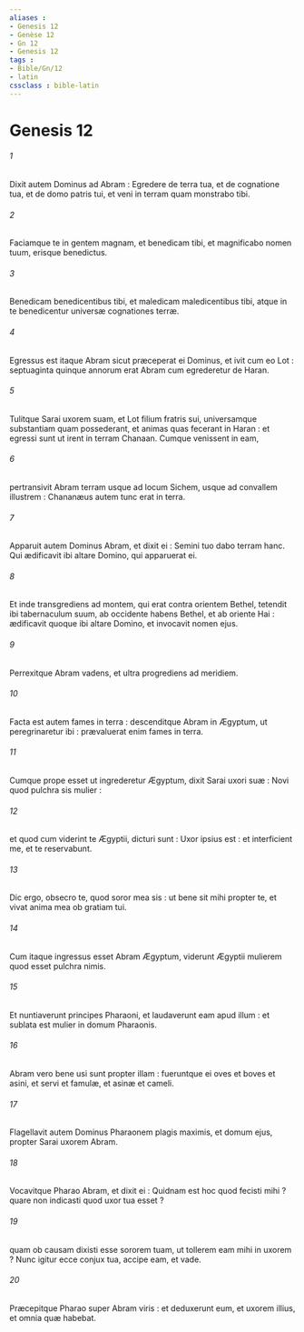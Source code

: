 ```yaml
---
aliases : 
- Genesis 12
- Genèse 12
- Gn 12
- Genesis 12
tags : 
- Bible/Gn/12
- latin
cssclass : bible-latin
---
```


# Genesis 12

###### 1
Dixit autem Dominus ad Abram : Egredere de terra tua, et de cognatione tua, et de domo patris tui, et veni in terram quam monstrabo tibi.
###### 2
Faciamque te in gentem magnam, et benedicam tibi, et magnificabo nomen tuum, erisque benedictus.
###### 3
Benedicam benedicentibus tibi, et maledicam maledicentibus tibi, atque in te benedicentur universæ cognationes terræ.
###### 4
Egressus est itaque Abram sicut præceperat ei Dominus, et ivit cum eo Lot : septuaginta quinque annorum erat Abram cum egrederetur de Haran.
###### 5
Tulitque Sarai uxorem suam, et Lot filium fratris sui, universamque substantiam quam possederant, et animas quas fecerant in Haran : et egressi sunt ut irent in terram Chanaan. Cumque venissent in eam,
###### 6
pertransivit Abram terram usque ad locum Sichem, usque ad convallem illustrem : Chananæus autem tunc erat in terra.
###### 7
Apparuit autem Dominus Abram, et dixit ei : Semini tuo dabo terram hanc. Qui ædificavit ibi altare Domino, qui apparuerat ei.
###### 8
Et inde transgrediens ad montem, qui erat contra orientem Bethel, tetendit ibi tabernaculum suum, ab occidente habens Bethel, et ab oriente Hai : ædificavit quoque ibi altare Domino, et invocavit nomen ejus.
###### 9
Perrexitque Abram vadens, et ultra progrediens ad meridiem.
###### 10
Facta est autem fames in terra : descenditque Abram in Ægyptum, ut peregrinaretur ibi : prævaluerat enim fames in terra.
###### 11
Cumque prope esset ut ingrederetur Ægyptum, dixit Sarai uxori suæ : Novi quod pulchra sis mulier :
###### 12
et quod cum viderint te Ægyptii, dicturi sunt : Uxor ipsius est : et interficient me, et te reservabunt.
###### 13
Dic ergo, obsecro te, quod soror mea sis : ut bene sit mihi propter te, et vivat anima mea ob gratiam tui.
###### 14
Cum itaque ingressus esset Abram Ægyptum, viderunt Ægyptii mulierem quod esset pulchra nimis.
###### 15
Et nuntiaverunt principes Pharaoni, et laudaverunt eam apud illum : et sublata est mulier in domum Pharaonis.
###### 16
Abram vero bene usi sunt propter illam : fueruntque ei oves et boves et asini, et servi et famulæ, et asinæ et cameli.
###### 17
Flagellavit autem Dominus Pharaonem plagis maximis, et domum ejus, propter Sarai uxorem Abram.
###### 18
Vocavitque Pharao Abram, et dixit ei : Quidnam est hoc quod fecisti mihi ? quare non indicasti quod uxor tua esset ?
###### 19
quam ob causam dixisti esse sororem tuam, ut tollerem eam mihi in uxorem ? Nunc igitur ecce conjux tua, accipe eam, et vade.
###### 20
Præcepitque Pharao super Abram viris : et deduxerunt eum, et uxorem illius, et omnia quæ habebat.
